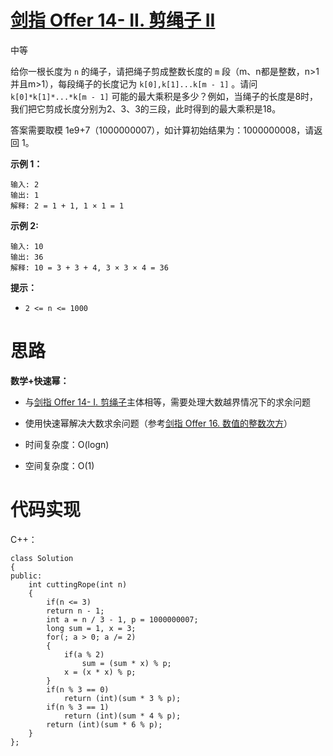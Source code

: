 # [剑指 Offer 14- II. 剪绳子 II](https://leetcode.cn/problems/jian-sheng-zi-ii-lcof/)

中等



给你一根长度为 `n` 的绳子，请把绳子剪成整数长度的 `m` 段（m、n都是整数，n>1并且m>1），每段绳子的长度记为 `k[0],k[1]...k[m - 1]` 。请问 `k[0]*k[1]*...*k[m - 1]` 可能的最大乘积是多少？例如，当绳子的长度是8时，我们把它剪成长度分别为2、3、3的三段，此时得到的最大乘积是18。

答案需要取模 1e9+7（1000000007），如计算初始结果为：1000000008，请返回 1。

 

**示例 1：**

```
输入: 2
输出: 1
解释: 2 = 1 + 1, 1 × 1 = 1
```

**示例 2:**

```
输入: 10
输出: 36
解释: 10 = 3 + 3 + 4, 3 × 3 × 4 = 36
```

 

**提示：**

- `2 <= n <= 1000`



# 思路

**数学+快速幂：**

- 与[剑指 Offer 14- I. 剪绳子](https://leetcode.cn/problems/jian-sheng-zi-lcof/)主体相等，需要处理大数越界情况下的求余问题
- 使用快速幂解决大数求余问题（参考[剑指 Offer 16. 数值的整数次方](https://leetcode.cn/problems/shu-zhi-de-zheng-shu-ci-fang-lcof/)）

- 时间复杂度：O(logn)
- 空间复杂度：O(1)



# 代码实现

C++：

```
class Solution
{
public:
    int cuttingRope(int n)
    {
        if(n <= 3)
        return n - 1;
        int a = n / 3 - 1, p = 1000000007;
        long sum = 1, x = 3;
        for(; a > 0; a /= 2)
        {
            if(a % 2)
                sum = (sum * x) % p;
            x = (x * x) % p;
        }
        if(n % 3 == 0)
            return (int)(sum * 3 % p);
        if(n % 3 == 1)
            return (int)(sum * 4 % p);
        return (int)(sum * 6 % p);
    }
};
```

